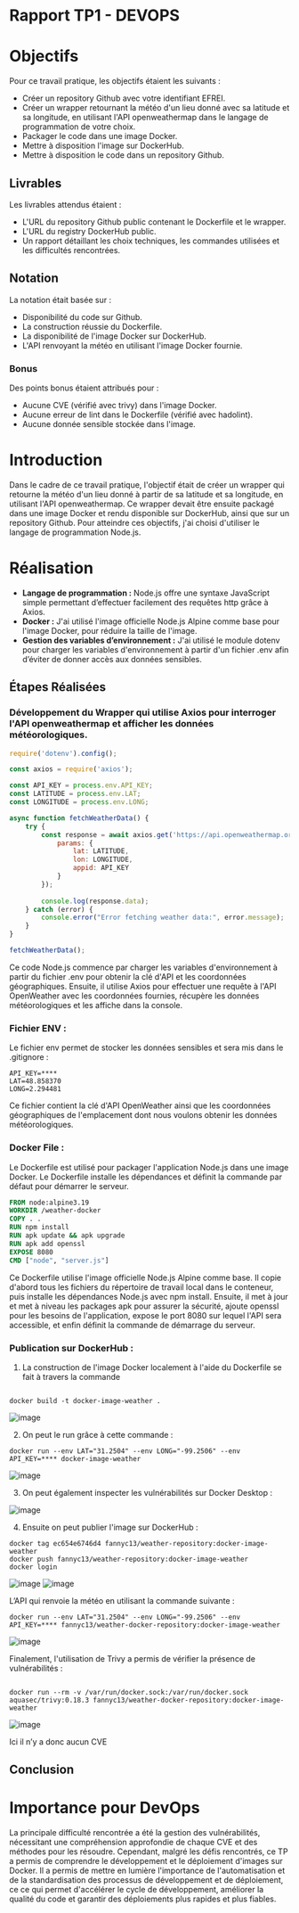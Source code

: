 # Rapport TP1 - DEVOPS

# Objectifs

Pour ce travail pratique, les objectifs étaient les suivants :

- Créer un repository Github avec votre identifiant EFREI.
- Créer un wrapper retournant la météo d'un lieu donné avec sa latitude et sa longitude, en utilisant l'API openweathermap dans le langage de programmation de votre choix.
- Packager le code dans une image Docker.
- Mettre à disposition l'image sur DockerHub.
- Mettre à disposition le code dans un repository Github.

## Livrables

Les livrables attendus étaient :

- L'URL du repository Github public contenant le Dockerfile et le wrapper.
- L'URL du registry DockerHub public.
- Un rapport détaillant les choix techniques, les commandes utilisées et les difficultés rencontrées.

## Notation

La notation était basée sur :

- Disponibilité du code sur Github.
- La construction réussie du Dockerfile.
- La disponibilité de l'image Docker sur DockerHub.
- L'API renvoyant la météo en utilisant l'image Docker fournie.

### Bonus

Des points bonus étaient attribués pour :

- Aucune CVE (vérifié avec trivy) dans l'image Docker.
- Aucune erreur de lint dans le Dockerfile (vérifié avec hadolint).
- Aucune donnée sensible stockée dans l'image.

# Introduction

Dans le cadre de ce travail pratique, l'objectif était de créer un wrapper qui retourne la météo d'un lieu donné à partir de sa latitude et sa longitude, en utilisant l'API openweathermap. Ce wrapper devait être ensuite packagé dans une image Docker et rendu disponible sur DockerHub, ainsi que sur un repository Github. Pour atteindre ces objectifs, j'ai choisi d'utiliser le langage de programmation Node.js.

# Réalisation

- **Langage de programmation :** Node.js offre une syntaxe JavaScript simple permettant d’effectuer facilement des requêtes http grâce à Axios.
- **Docker :** J'ai utilisé l'image officielle Node.js Alpine comme base pour l'image Docker, pour réduire la taille de l'image.
- **Gestion des variables d’environnement :** J'ai utilisé le module dotenv pour charger les variables d'environnement à partir d'un fichier .env afin d’éviter de donner accès aux données sensibles.

## Étapes Réalisées


### Développement du Wrapper qui utilise Axios pour interroger l'API openweathermap et afficher les données météorologiques.

````javascript
require('dotenv').config();

const axios = require('axios');

const API_KEY = process.env.API_KEY;
const LATITUDE = process.env.LAT;
const LONGITUDE = process.env.LONG;

async function fetchWeatherData() {
    try {
        const response = await axios.get('https://api.openweathermap.org/data/2.5/weather', {
            params: {
                lat: LATITUDE,
                lon: LONGITUDE,
                appid: API_KEY
            }
        });
        
        console.log(response.data);
    } catch (error) {
        console.error("Error fetching weather data:", error.message);
    }
}

fetchWeatherData();
````

Ce code Node.js commence par charger les variables d'environnement à partir du fichier .env pour obtenir la clé d'API et les coordonnées géographiques. 
Ensuite, il utilise Axios pour effectuer une requête à l'API OpenWeather avec les coordonnées fournies, récupère les données météorologiques et les affiche dans la console.

### Fichier ENV : 

Le fichier env permet de stocker les données sensibles et sera mis dans le .gitignore :

````env
API_KEY=****
LAT=48.858370
LONG=2.294481
````

Ce fichier contient la clé d'API OpenWeather ainsi que les coordonnées géographiques de l'emplacement dont nous voulons obtenir les données météorologiques.

### Docker File :

Le Dockerfile est utilisé pour packager l'application Node.js dans une image Docker. Le Dockerfile installe les dépendances et définit la commande par défaut pour démarrer le serveur.

```Dockerfile
FROM node:alpine3.19
WORKDIR /weather-docker
COPY . .
RUN npm install
RUN apk update && apk upgrade
RUN apk add openssl
EXPOSE 8080
CMD ["node", "server.js"]
````

Ce Dockerfile utilise l'image officielle Node.js Alpine comme base. Il copie d'abord tous les fichiers du répertoire de travail local dans le conteneur, puis installe les dépendances Node.js avec npm install. Ensuite, il met à jour et met à niveau les packages apk pour assurer la sécurité, ajoute openssl pour les besoins de l'application, expose le port 8080 sur lequel l'API sera accessible, et enfin définit la commande de démarrage du serveur.

### Publication sur DockerHub : 

1. La construction de l'image Docker localement à l'aide du Dockerfile se fait à travers la commande 

````docker

docker build -t docker-image-weather .
````

![image](https://github.com/efrei-ADDA84/20210136/assets/94389445/9cccac75-4096-4933-b6a9-4dde78206c39)


2. On peut le run grâce à cette commande :

````docker
docker run --env LAT="31.2504" --env LONG="-99.2506" --env API_KEY=**** docker-image-weather
````

![image](https://github.com/efrei-ADDA84/20210136/assets/94389445/38d9e3f0-366f-419c-8056-50757b3c717c)

3. On peut également inspecter les vulnérabilités sur Docker Desktop : 

![image](https://github.com/efrei-ADDA84/20210136/assets/94389445/f3ef08e7-b973-409d-b6a6-7b59c217f7c8)

4. Ensuite on peut publier l'image sur DockerHub :

````docker
docker tag ec654e6746d4 fannyc13/weather-repository:docker-image-weather                           
docker push fannyc13/weather-repository:docker-image-weather
docker login
````
![image](https://github.com/efrei-ADDA84/20210136/assets/94389445/74a1ee4d-f910-4c8a-8be9-d8d6405a490e)
![image](https://github.com/efrei-ADDA84/20210136/assets/94389445/28ac64af-cf42-406f-9dd5-182462b53715)

L’API qui renvoie la météo en utilisant la commande suivante :

````docker
docker run --env LAT="31.2504" --env LONG="-99.2506" --env API_KEY=**** fannyc13/weather-docker-repository:docker-image-weather
````

![image](https://github.com/efrei-ADDA84/20210136/assets/94389445/6a56c955-d5f9-47bd-b528-67bad00b89dc)

Finalement, l'utilisation de Trivy a permis de vérifier la présence de vulnérabilités :

````docker

docker run --rm -v /var/run/docker.sock:/var/run/docker.sock aquasec/trivy:0.18.3 fannyc13/weather-docker-repository:docker-image-weather
````

![image](https://github.com/efrei-ADDA84/20210136/assets/94389445/9fa603be-fd04-4de4-aad3-36e709ffc1f6)

Ici il n’y a donc aucun CVE


## Conclusion

# Importance pour DevOps

La principale difficulté rencontrée a été la gestion des vulnérabilités, nécessitant une compréhension approfondie de chaque CVE et des méthodes pour les résoudre. 
Cependant, malgré les défis rencontrés, ce TP a permis de comprendre le développement et le déploiement d'images sur Docker. Il a permis de mettre en lumière l'importance de l'automatisation et de la standardisation des processus de développement et de déploiement, ce ce qui permet d'accélérer le cycle de développement, améliorer la qualité du code et garantir des déploiements plus rapides et plus fiables.
